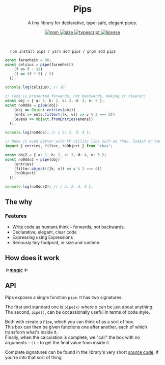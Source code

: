 <h1 align="center">Pips</h1>

<p align="center">
  A tiny library for declarative, type-safe, elegant pipes.
</p>



<p align="center">
  <a href="https://www.npmjs.com/package/pips">
    <img src="https://img.shields.io/npm/v/pips" alt="npm" />
  </a>
  <a href="https://bundlephobia.com/package/pips">
    <img src="https://badgen.net/bundlephobia/minzip/pips" alt="size" />
  </a>
  <a href="https://opensource.org/licenses/MIT">
    <img src="https://img.shields.io/github/languages/top/nitzanhen/pips" alt="typescript" />
  </a>
  <a href="https://opensource.org/licenses/MIT">
    <img src="https://img.shields.io/github/license/nitzanhen/pips?color=blue" alt="license" />
  </a>
</p>


<br/>

<pre>
  <code>npm install pips / yarn add pips / pnpm add pips</code>
</pre>

```ts
const farenheit = 50;
const celsius = pipe(farenheit)
    (f => f - 32)
    (f => (f * 5) / 9)
  ();

console.log(celsius); // 10

// Code is presented forwards, not backwards, making it clearer:
const obj = { a: 1, b: 2, c: 3, d: 4, e: 5 };
const noOdds = pipe(obj)
    (obj => Object.entries(obj))
    (ents => ents.filter(([k, v]) => v % 2 === 0))
    (evens => Object.fromEntries(enens))
  ();

console.log(noOdds); // { b: 2, d: 4 };

// Make it even better with FP utility libs such as rhax, lodash or ramda:
import { entries, filter, toObject } from "rhax";

const obj2 = { a: 1, b: 2, c: 3, d: 4, e: 5 };
const noOdds2 = pipe(obj)
    (entries)
    (filter.object(([k, v]) => v % 2 === 0))
    (toObject)
  ();

console.log(noOdds2); // { b: 2, d: 4 };
```


## The why

### Features

- Write code as humans think - forwards, not backwards.
- Declarative, elegant, clear code
- Expressing using Expressions
- Seriously tiny footprint, in size and runtime.

## How does it work

**_✨ [magic](src/index.ts) ✨_**

## API

Pips exposes a single function `pipe`. It has two signatures:

The first and standard one is `pipe(x)` where x can be just about anything. <br/>
The second, `pipe()`, can be occassionally useful in terms of code style.

Both with create a `Pipe`, which you can think of as a sort of box. <br/>
This box can then be given functions one after another, each of which transform what's inside it. <br>
Finally, when the calculation is complete, we "call" the box with no arguments - `()` - to get the final value from inside it.

Complete signatures can be found in the library's very short [source code](src/index.ts), if you're into that sort of thing.
